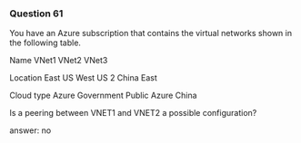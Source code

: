 ### Question 61

You have an Azure subscription that contains the virtual networks shown in the following table.

Name
VNet1
VNet2
VNet3

Location
East US
West US 2
China East

Cloud type
Azure Government
Public
Azure China

Is a peering between VNET1 and VNET2 a possible configuration?

answer: no


